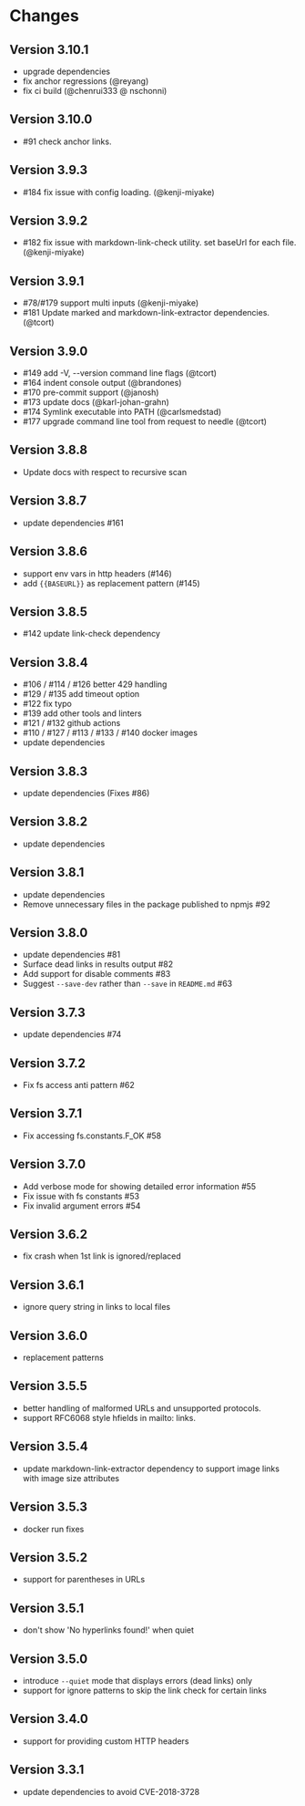 # Changes

## Version 3.10.1

* upgrade dependencies
* fix anchor regressions (@reyang)
* fix ci build (@chenrui333 @ nschonni)

## Version 3.10.0

* #91 check anchor links.

## Version 3.9.3

* #184 fix issue with config loading.  (@kenji-miyake)

## Version 3.9.2

* #182 fix issue with markdown-link-check utility.  set baseUrl for each file. (@kenji-miyake)

## Version 3.9.1

* #78/#179 support multi inputs (@kenji-miyake)
* #181 Update marked and markdown-link-extractor dependencies. (@tcort)

## Version 3.9.0

* #149 add -V, --version command line flags (@tcort)
* #164 indent console output (@brandones)
* #170 pre-commit support (@janosh)
* #173 update docs (@karl-johan-grahn)
* #174 Symlink executable into PATH (@carlsmedstad)
* #177 upgrade command line tool from request to needle (@tcort)

## Version 3.8.8

* Update docs with respect to recursive scan

## Version 3.8.7

* update dependencies #161

## Version 3.8.6

* support env vars in http headers (#146)
* add `{{BASEURL}}` as replacement pattern (#145)

## Version 3.8.5

* #142 update link-check dependency

## Version 3.8.4

* #106 / #114 / #126 better 429 handling
* #129 / #135 add timeout option
* #122 fix typo
* #139 add other tools and linters
* #121 / #132 github actions
* #110 / #127 / #113 / #133 / #140 docker images 
* update dependencies

## Version 3.8.3

* update dependencies (Fixes #86)

## Version 3.8.2

* update dependencies

## Version 3.8.1

* update dependencies
* Remove unnecessary files in the package published to npmjs #92

## Version 3.8.0

* update dependencies #81
* Surface dead links in results output #82
* Add support for disable comments #83
* Suggest `--save-dev` rather than `--save` in `README.md` #63

## Version 3.7.3

* update dependencies #74

## Version 3.7.2

* Fix fs access anti pattern #62

## Version 3.7.1

* Fix accessing fs.constants.F_OK #58

## Version 3.7.0

* Add verbose mode for showing detailed error information #55
* Fix issue with fs constants #53
* Fix invalid argument errors #54

## Version 3.6.2

* fix crash when 1st link is ignored/replaced

## Version 3.6.1

* ignore query string in links to local files

## Version 3.6.0

* replacement patterns

## Version 3.5.5

* better handling of malformed URLs and unsupported protocols.
* support RFC6068 style hfields in mailto: links.

## Version 3.5.4

* update markdown-link-extractor dependency to support image links with image size attributes

## Version 3.5.3

* docker run fixes

## Version 3.5.2

* support for parentheses in URLs

## Version 3.5.1

* don't show 'No hyperlinks found!' when quiet

## Version 3.5.0

* introduce `--quiet` mode that displays errors (dead links) only
* support for ignore patterns to skip the link check for certain links

## Version 3.4.0

* support for providing custom HTTP headers

## Version 3.3.1

* update dependencies to avoid CVE-2018-3728
